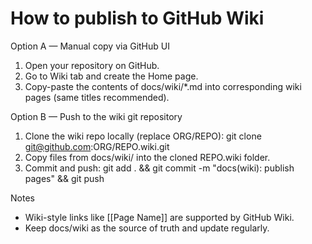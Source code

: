 # How to publish to GitHub Wiki

Option A — Manual copy via GitHub UI
1. Open your repository on GitHub.
2. Go to Wiki tab and create the Home page.
3. Copy-paste the contents of docs/wiki/*.md into corresponding wiki pages (same titles recommended).

Option B — Push to the wiki git repository
1. Clone the wiki repo locally (replace ORG/REPO):
   git clone git@github.com:ORG/REPO.wiki.git
2. Copy files from docs/wiki/ into the cloned REPO.wiki folder.
3. Commit and push:
   git add . && git commit -m "docs(wiki): publish pages" && git push

Notes
- Wiki-style links like [[Page Name]] are supported by GitHub Wiki.
- Keep docs/wiki as the source of truth and update regularly.
